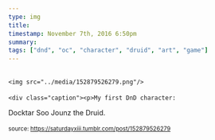 ```yaml
---
type: img
title: 
timestamp: November 7th, 2016 6:50pm
summary: 
tags: ["dnd", "oc", "character", "druid", "art", "game"]
---
```


                
                
                
                                                                                        <img src="../media/152879526279.png"/>
                                                                                          <div class="caption"><p>My first DnD character: 

Docktar Soo Jounz the Druid.</p> </div>
                                    
                
                
                
                
                                
<small>source: https://saturdayxiii.tumblr.com/post/152879526279</small>